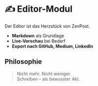 # ✍️ Editor-Modul

Der Editor ist das Herzstück von ZenPost.

- **Markdown** als Grundlage
- **Live-Vorschau** bei Bedarf
- **Export nach GitHub, Medium, LinkedIn**

## Philosophie

> Nicht mehr. Nicht weniger.  
> Schreiben – als bewusster Akt.
